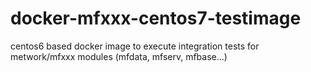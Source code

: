 # docker-mfxxx-centos7-testimage
centos6 based docker image to execute integration tests for metwork/mfxxx modules (mfdata, mfserv, mfbase...) 
